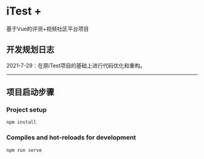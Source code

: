 
# iTest + 
基于Vue的评测+视频社区平台项目

## 开发规划日志

2021-7-29：在原iTest项目的基础上进行代码优化和重构。

----------------------------

## 项目启动步骤
### Project setup
```
npm install
```

### Compiles and hot-reloads for development
```
npm run serve
```


